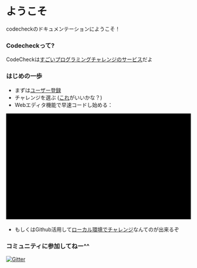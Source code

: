 # ようこそ
codecheckのドキュメンテーションにようこそ！

### Codecheckって?

CodeCheckは[すごいプログラミングチャレンジのサービス](http://code-check.io)だよ

### はじめの一歩

* まずは[ユーザー登録](https://app.code-check.io/auth/signup)
* チャレンジを選ぶ ([これ](https://app.code-check.io/orgs/codecheck_official/challenges/110)がいいかな？)
* Webエディタ機能で早速コードし始める：


![start_challenge_web_editor](images/start_challenge_web_editor.gif)


* もしくはGithub活用して[ローカル環境でチャレンジ](guide_github.md)なんてのが出来るぞ

### コミュニティに参加してねー^^

[![Gitter](https://badges.gitter.im/code-check/docs.svg)](https://gitter.im/code-check/docs?utm_source=badge&utm_medium=badge&utm_campaign=pr-badge)
